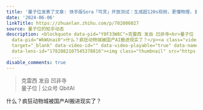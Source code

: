 ```yaml
---
title: '量子位发表了文章: 快手版Sora「可灵」开放测试：生成超120s视频，更懂物理，复杂运动也能精准建模'
date: '2024-06-06'
linkTitle: https://zhuanlan.zhihu.com/p/702006027
source: 量子位的知乎动态
description: <blockquote data-pid="Y0F33W8C">克雷西 发自 凹非寺<br>量子位 | 公众号 QbitAI</blockquote><p
  data-pid="WkWUnai0">什么？疯狂动物城被国产AI搬进现实了？</p><a class="video-box" href="https://www.zhihu.com/video/1782082107545378816"
  target="_blank" data-video-id="" data-video-playable="true" data-name="" data-poster="https://picx.zhimg.com/v2-aa9c2329cf276c7dab868662f000a1c9.jpg?source=382ee89a"
  data-lens-id="1782082107545378816"><img class="thumbnail" src="https://picx.zhimg.com/v2-aa9c2329cf276c7dab868662f000a
  ...
disable_comments: true
---
```

<blockquote data-pid="Y0F33W8C">克雷西 发自 凹非寺<br>量子位 | 公众号 QbitAI</blockquote><p data-pid="WkWUnai0">什么？疯狂动物城被国产AI搬进现实了？</p><a class="video-box" href="https://www.zhihu.com/video/1782082107545378816" target="_blank" data-video-id="" data-video-playable="true" data-name="" data-poster="https://picx.zhimg.com/v2-aa9c2329cf276c7dab868662f000a1c9.jpg?source=382ee89a" data-lens-id="1782082107545378816"><img class="thumbnail" src="https://picx.zhimg.com/v2-aa9c2329cf276c7dab868662f000a ...